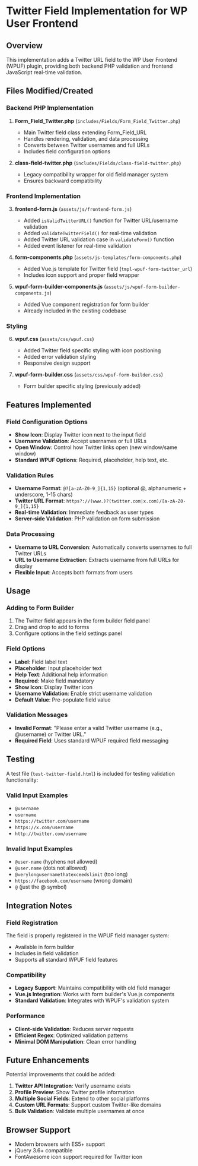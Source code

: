 # Twitter Field Implementation for WP User Frontend

## Overview
This implementation adds a Twitter URL field to the WP User Frontend (WPUF) plugin, providing both backend PHP validation and frontend JavaScript real-time validation.

## Files Modified/Created

### Backend PHP Implementation

1. **Form_Field_Twitter.php** (`includes/Fields/Form_Field_Twitter.php`)
   - Main Twitter field class extending Form_Field_URL
   - Handles rendering, validation, and data processing
   - Converts between Twitter usernames and full URLs
   - Includes field configuration options

2. **class-field-twitter.php** (`includes/Fields/class-field-twitter.php`)
   - Legacy compatibility wrapper for old field manager system
   - Ensures backward compatibility

### Frontend Implementation

3. **frontend-form.js** (`assets/js/frontend-form.js`)
   - Added `isValidTwitterURL()` function for Twitter URL/username validation
   - Added `validateTwitterField()` for real-time validation
   - Added Twitter URL validation case in `validateForm()` function
   - Added event listener for real-time validation

4. **form-components.php** (`assets/js-templates/form-components.php`)
   - Added Vue.js template for Twitter field (`tmpl-wpuf-form-twitter_url`)
   - Includes icon support and proper field wrapper

5. **wpuf-form-builder-components.js** (`assets/js/wpuf-form-builder-components.js`)
   - Added Vue component registration for form builder
   - Already included in the existing codebase

### Styling

6. **wpuf.css** (`assets/css/wpuf.css`)
   - Added Twitter field specific styling with icon positioning
   - Added error validation styling
   - Responsive design support

7. **wpuf-form-builder.css** (`assets/css/wpuf-form-builder.css`)
   - Form builder specific styling (previously added)

## Features Implemented

### Field Configuration Options
- **Show Icon**: Display Twitter icon next to the input field
- **Username Validation**: Accept usernames or full URLs
- **Open Window**: Control how Twitter links open (new window/same window)
- **Standard WPUF Options**: Required, placeholder, help text, etc.

### Validation Rules
- **Username Format**: `@?[a-zA-Z0-9_]{1,15}` (optional @, alphanumeric + underscore, 1-15 chars)
- **Twitter URL Format**: `https?://(www.)?(twitter.com|x.com)/[a-zA-Z0-9_]{1,15}`
- **Real-time Validation**: Immediate feedback as user types
- **Server-side Validation**: PHP validation on form submission

### Data Processing
- **Username to URL Conversion**: Automatically converts usernames to full Twitter URLs
- **URL to Username Extraction**: Extracts username from full URLs for display
- **Flexible Input**: Accepts both formats from users

## Usage

### Adding to Form Builder
1. The Twitter field appears in the form builder field panel
2. Drag and drop to add to forms
3. Configure options in the field settings panel

### Field Options
- **Label**: Field label text
- **Placeholder**: Input placeholder text
- **Help Text**: Additional help information
- **Required**: Make field mandatory
- **Show Icon**: Display Twitter icon
- **Username Validation**: Enable strict username validation
- **Default Value**: Pre-populate field value

### Validation Messages
- **Invalid Format**: "Please enter a valid Twitter username (e.g., @username) or Twitter URL."
- **Required Field**: Uses standard WPUF required field messaging

## Testing

A test file (`test-twitter-field.html`) is included for testing validation functionality:

### Valid Input Examples
- `@username`
- `username`
- `https://twitter.com/username`
- `https://x.com/username`
- `http://twitter.com/username`

### Invalid Input Examples
- `@user-name` (hyphens not allowed)
- `@user.name` (dots not allowed)
- `@verylongusernamethatexceedslimit` (too long)
- `https://facebook.com/username` (wrong domain)
- `@` (just the @ symbol)

## Integration Notes

### Field Registration
The field is properly registered in the WPUF field manager system:
- Available in form builder
- Includes in field validation
- Supports all standard WPUF field features

### Compatibility
- **Legacy Support**: Maintains compatibility with old field manager
- **Vue.js Integration**: Works with form builder's Vue.js components
- **Standard Validation**: Integrates with WPUF's validation system

### Performance
- **Client-side Validation**: Reduces server requests
- **Efficient Regex**: Optimized validation patterns
- **Minimal DOM Manipulation**: Clean error handling

## Future Enhancements

Potential improvements that could be added:
1. **Twitter API Integration**: Verify username exists
2. **Profile Preview**: Show Twitter profile information
3. **Multiple Social Fields**: Extend to other social platforms
4. **Custom URL Formats**: Support custom Twitter-like domains
5. **Bulk Validation**: Validate multiple usernames at once

## Browser Support
- Modern browsers with ES5+ support
- jQuery 3.6+ compatible
- FontAwesome icon support required for Twitter icon
